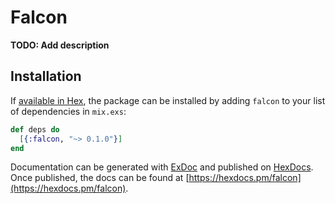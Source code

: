 # Falcon

**TODO: Add description**

## Installation

If [available in Hex](https://hex.pm/docs/publish), the package can be installed
by adding `falcon` to your list of dependencies in `mix.exs`:

```elixir
def deps do
  [{:falcon, "~> 0.1.0"}]
end
```

Documentation can be generated with [ExDoc](https://github.com/elixir-lang/ex_doc)
and published on [HexDocs](https://hexdocs.pm). Once published, the docs can
be found at [https://hexdocs.pm/falcon](https://hexdocs.pm/falcon).

